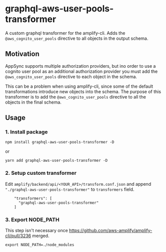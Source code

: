 graphql-aws-user-pools-transformer
========================

A custom graphql transformer for the amplify-cli. Adds the `@aws_cognito_user_pools` directive to
all objects in the output schema.

## Motivation

AppSync supports multiple authorization providers, but ino order to use a cognito user pool
as an additional authorization provider you must add the `@aws_cognito_user_pools` directive
to each object in the schema.

This can be a problem when using amplify-cli, since some of the default transformations
introduce new objects into the schema. The purpose of this transformer is to add the
`@aws_cognito_user_pools` directive to all the objects in the final schema.

## Usage

### 1. Install package

```
npm install graphql-aws-user-pools-transformer -D
```

or

```
yarn add graphql-aws-user-pools-transformer -D
```

### 2. Setup custom transformer

Edit `amplify/backend/api/<YOUR_API>/transform.conf.json` and append
`"./graphql-aws-user-pools-transformer"` to `transformers` field.

```
    "transformers": [
      "graphql-aws-user-pools-transformer"
    ]
```

### 3. Export NODE_PATH

This step isn't necessary once https://github.com/aws-amplify/amplify-cli/pull/3236 merged.

```
export NODE_PATH=./node_modules
```
